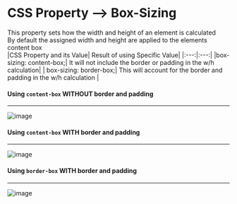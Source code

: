 # CSS Property --> Box-Sizing

This property sets how the width and height of an element is calculated <br>
By default the assigned width and height are applied to the elements content box <br>
|CSS Property and its Value| Result of using Specific Value|
|:---:|:---:|
|box-sizing: content-box;| It will not include the border or padding in the w/h calculation|
| box-sizing: border-box;| This will account for the border and padding in the w/h calculation  |
<br>
#### Using `content-box` WITHOUT border and padding
---
![image](https://github.com/user-attachments/assets/44fffeea-2803-478c-a66f-488c70b588f8)
#### Using `content-box` WITH border and padding
---
![image](https://github.com/user-attachments/assets/cb2026ca-7228-429d-aa7d-20019c0cde70)
#### Using `border-box` WITH border and padding
---
![image](https://github.com/user-attachments/assets/1bb5f6d7-89e2-4275-9b4c-e12cc6ec9446)


         

        
